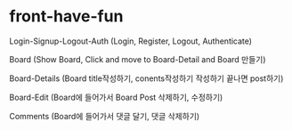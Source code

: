 # front-have-fun
Login-Signup-Logout-Auth (Login, Register, Logout, Authenticate) 

Board (Show Board, Click and move to Board-Detail and Board 만들기)

Board-Details (Board title작성하기, conents작성하기 작성하기 끝나면 post하기) 

Board-Edit (Board에 들어가서 Board Post 삭제하기, 수정하기) 

Comments (Board에 들어가서 댓글 달기, 댓글 삭제하기)
